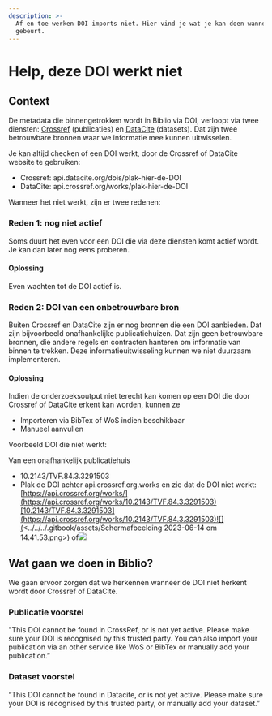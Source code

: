 ```yaml
---
description: >-
  Af en toe werken DOI imports niet. Hier vind je wat je kan doen wanneer dit
  gebeurt.
---
```


# Help, deze DOI werkt niet

## Context

De metadata die binnengetrokken wordt in Biblio via DOI, verloopt via twee diensten: [Crossref](https://www.crossref.org) (publicaties) en [DataCite](http://datacite.org) (datasets). Dat zijn twee betrouwbare bronnen waar we informatie mee kunnen uitwisselen.

Je kan altijd checken of een DOI werkt, door de Crossref of DataCite website te gebruiken:

* Crossref: api.datacite.org/dois/plak-hier-de-DOI
* DataCite: api.crossref.org/works/plak-hier-de-DOI

Wanneer het niet werkt, zijn er twee redenen:

### Reden 1: nog niet actief

Soms duurt het even voor een DOI die via deze diensten komt actief wordt. Je kan dan later nog eens proberen.

#### Oplossing

Even wachten tot de DOI actief is.

### Reden 2: DOI van een onbetrouwbare bron

Buiten Crossref en DataCite zijn er nog bronnen die een DOI aanbieden. Dat zijn bijvoorbeeld onafhankelijke publicatiehuizen. Dat zijn geen betrouwbare bronnen, die andere regels en contracten hanteren om informatie van binnen te trekken. Deze informatieuitwisseling kunnen we niet duurzaam implementeren.

#### Oplossing

Indien de onderzoeksoutput niet terecht kan komen op een DOI die door Crossref of DataCite erkent kan worden, kunnen ze&#x20;

* Importeren via BibTex of WoS indien beschikbaar
* Manueel aanvullen

Voorbeeld DOI die niet werkt:

Van een onafhankelijk publicatiehuis

* 10.2143/TVF.84.3.3291503
* Plak de DOI achter api.crossref.org.works en zie dat de DOI niet werkt: [https://api.crossref.org/works/](https://api.crossref.org/works/10.2143/TVF.84.3.3291503)[10.2143/TVF.84.3.3291503](https://api.crossref.org/works/10.2143/TVF.84.3.3291503)![](<../../../.gitbook/assets/Scherm­afbeelding 2023-06-14 om 14.41.53.png>) of![](<../../../.gitbook/assets/Scherm­afbeelding 2023-06-14 om 14.42.25.png>)

## Wat gaan we doen in Biblio?

We gaan ervoor zorgen dat we herkennen wanneer de DOI niet herkent wordt door Crossref of DataCite.

### Publicatie voorstel

"This DOI cannot be found in CrossRef, or is not yet active. Please make sure your DOI is recognised by this trusted party. You can also import your publication via an other service like WoS or BibTex or manually add your publication.”

### Dataset voorstel

“This DOI cannot be found in Datacite, or is not yet active. Please make sure your DOI is recognised by this trusted party, or manually add your dataset.”

